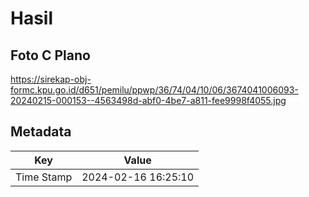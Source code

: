 # Hasil

## Foto C Plano

https://sirekap-obj-formc.kpu.go.id/d651/pemilu/ppwp/36/74/04/10/06/3674041006093-20240215-000153--4563498d-abf0-4be7-a811-fee9998f4055.jpg


## Metadata

| Key        | Value               |
| ---------- | ------------------- |
| Time Stamp | 2024-02-16 16:25:10 |



